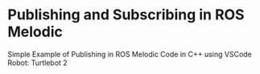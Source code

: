 # Publishing and Subscribing in ROS Melodic

Simple Example of Publishing in ROS Melodic
Code in C++ using VSCode
Robot: Turtlebot 2
